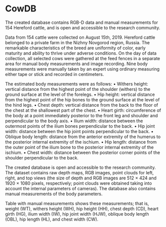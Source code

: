 # CowDB
The created database contains RGB-D data and manual measurements for 154 Hereford cattle, and is open and accessible to the research community.

Data from 154 cattle were collected on August 15th, 2019. Hereford cattle belonged to a private farm in the Nizhny Novgorod region, Russia. The remarkable characteristics of the breed are uniformity of color, early maturity and ability to thrive under adverse conditions. On the day of data collection, all selected cows were gathered at the feed fences in a separate area for manual body measurements and image recording. Nine body measurements were manually taken by an expert using ordinary measuring either tape or stick and recorded in centimeters.

The estimated body measurements were as follows:
•	Withers height: vertical distance from the highest point of the shoulder (withers) to the ground surface at the level of the forelegs.
•	Hip height: vertical distance from the highest point of the hip bones to the ground surface at the level of the hind legs.
•	Chest depth:  vertical distance from the back to the floor of the chest at the shallowest part of the chest.
•	Heart girth: circumference of the body at a point immediately posterior to the front leg and shoulder and perpendicular to the body axis.
•	Ilium width: distance between the outermost points of the ilium bones perpendicular to the back.
•	Hip joint width: distance between the hip joint points perpendicular to the back. 
•	Oblique body length: distance from the anterior extremity of the humerus to the posterior internal extremity of the ischium.
•	Hip length: distance from the outer point of the ilium bone to the posterior internal extremity of the ischium.
•	Chest width: distance between the posterior corner points of the shoulder perpendicular to the back.  

The created database is open and accessible to the research community. The dataset contains raw depth maps, RGB images, point clouds for left, right, and top views (the size of depth and RGB images are 512 × 424 and 1920 × 1080 pixels, respectively; point clouds were obtained taking into account the internal parameters of cameras). The database also contains manual measurements of the body parameters.

Table with manual measurements shows these measurements; that is, weight (WT), withers height (WH), hip height (HH), chest depth (CD), heart girth (HG), ilium width (IW), hip joint width (HJW), oblique body length (OBL), hip length (HL), and chest width (CW). 
